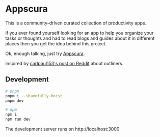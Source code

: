 # Appscura

This is a community-driven curated collection of productivity apps.

If you ever found yourself looking for an app to help you organize your tasks or thoughts and had to read blogs and guides about it in different places then you get the idea behind this project.

Ok, enough talking, just try [Appscura](https://appscura.vercel.app/welcome/).

Inspired by [carlpaul153's post on Reddit](https://www.reddit.com/r/remNote/comments/j5s8c0/comparison_guide_of_infinite_outliner_apps/?utm_source=share&utm_medium=web2x&context=3) about outliners.


## Development

```bash
# pnpm
pnpm i --shamefully-hoist
pnpm dev

# npm
npm i
npm run dev
```

The development server runs on http://localhost:3000


